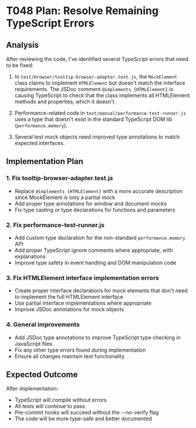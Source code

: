 # T048 Plan: Resolve Remaining TypeScript Errors

## Analysis

After reviewing the code, I've identified several TypeScript errors that need to be fixed:

1. In `test/browser/tooltip-browser-adapter.test.js`, the `MockElement` class claims to implement `HTMLElement` but doesn't match the interface requirements. The JSDoc comment `@implements {HTMLElement}` is causing TypeScript to check that the class implements all HTMLElement methods and properties, which it doesn't.

2. Performance-related code in `test/manual/performance-test-runner.js` uses a type that doesn't exist in the standard TypeScript DOM lib (`performance.memory`).

3. Several test mock objects need improved type annotations to match expected interfaces.

## Implementation Plan

### 1. Fix tooltip-browser-adapter.test.js

- Replace `@implements {HTMLElement}` with a more accurate description since MockElement is only a partial mock
- Add proper type annotations for window and document mocks
- Fix type casting or type declarations for functions and parameters

### 2. Fix performance-test-runner.js

- Add custom type declaration for the non-standard `performance.memory` API
- Add proper TypeScript ignore comments where appropriate, with explanations
- Improve type safety in event handling and DOM manipulation code

### 3. Fix HTMLElement interface implementation errors

- Create proper interface declarations for mock elements that don't need to implement the full HTMLElement interface
- Use partial interface implementations where appropriate
- Improve JSDoc annotations for mock objects

### 4. General improvements

- Add JSDoc type annotations to improve TypeScript type checking in JavaScript files
- Fix any other type errors found during implementation
- Ensure all changes maintain test functionality

## Expected Outcome

After implementation:
- TypeScript will compile without errors
- All tests will continue to pass
- Pre-commit hooks will succeed without the --no-verify flag
- The code will be more type-safe and better documented